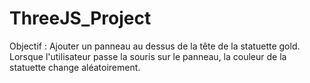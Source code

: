 # ThreeJS_Project
Objectif : 
Ajouter un panneau au dessus de la tête de la statuette gold.
Lorsque l'utilisateur passe la souris sur le panneau, la couleur de la statuette change aléatoirement.
